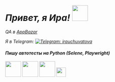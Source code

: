 <h1><em>Привет, я Ира!</a> <img src="https://github.com/blackcater/blackcater/raw/main/images/Hi.gif" width="50" 
     height="50"/></h1>

<p><em>QA в <a href="https://appbazar.am/" target="_blank">AppBazar</a>

Я в Telegram: [![Telegram: irauchuvatova](https://img.shields.io/badge/-irauchuvatova-gray?style=flat-square&logo=Telegram&link=https://t.me/irauchuvatova)](https://t.me/irauchuvatova)

<h4>Пишу автотесты на Python (Selene, Playwright)</h4>

<img src="https://cdn.jsdelivr.net/gh/devicons/devicon/icons/python/python-plain-wordmark.svg" width="50" 
     height="50"/>
<img src="https://cdn.jsdelivr.net/gh/devicons/devicon/icons/pycharm/pycharm-plain-wordmark.svg"
 width="50" 
     height="50" /> <img src="https://cdn.jsdelivr.net/gh/devicons/devicon/icons/pytest/pytest-plain-wordmark.svg" width="50" 
     height="50" /> <img src="https://cdn.jsdelivr.net/gh/devicons/devicon/icons/selenium/selenium-original.svg" width="30" 
     height="30" />



<!--
**uchuvatova/uchuvatova** is a ✨ _special_ ✨ repository because its `README.md` (this file) appears on your GitHub profile.

Here are some ideas to get you started:

- 🔭 I’m currently working on ...
- 🌱 I’m currently learning ...
- 👯 I’m looking to collaborate on ...
- 🤔 I’m looking for help with ...
- 💬 Ask me about ...
- 📫 How to reach me: ...
- 😄 Pronouns: ...
- ⚡ Fun fact: ...

### :mortar_board: Образование и курсы

<table width="100%" border='0'>
    <tr><td width="10%" valign="bottom"><img src="images/spbguki_logo.jpg"></td><td valign="middle">Санкт-Петербургский государственный университет культуры и искусств.</br>Факультет прикладной информатики в менеджменте.</td></tr>
    <tr><td width="10%" valign="bottom"><img src="images/qa_guru_logo.svg"></td><td valign="middle">QA Guru.</br>Автоматизация тестирования на Python.</td></tr>
    <tr><td width="10%" valign="bottom"><img src="images/stepik_logo.png"></td><td valign="middle">Stepik.</br>Автоматизация тестирования с помощью Selenium и Python.</br><a target="_blank" href="https://stepik.org/cert/2005306">Сертификат.</a></td></tr>
    <tr><td width="10%" valign="bottom"><img src="images/stepik_logo.png"></td><td valign="middle">Stepik.</br>Программирование на Python.</br><a target="_blank" href="https://stepik.org/cert/1935035">Сертификат.</a></td></tr>
    <tr><td width="10%" valign="bottom"><img src="images/stepik_logo.png"></td><td valign="middle">Stepik.</br>Python: основы и применение.</br><a target="_blank" href="https://stepik.org/cert/1988994">Сертификат.</a></td></tr>
    <tr><td width="10%" valign="bottom"><img src="images/yandex_logo.png"></td><td valign="middle">Яндекс.</br>QA Engineer.</td></tr>
</table>
-->
